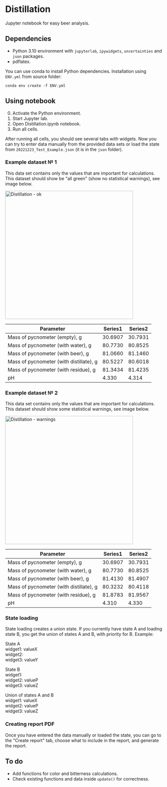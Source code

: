 # Distillation
Jupyter notebook for easy beer analysis.

## Dependencies
* Python 3.10 environment with `jupyterlab`, `ipywidgets`, `uncertainties` and `json` packages.
* pdflatex.


You can use conda to install Python dependencies. Installation using `ENV.yml` from source folder:

```shell
conda env create -f ENV.yml
```
## Using notebook
0) Activate the Python environment.
1) Start Jupyter lab.
2) Open Distillation.ipynb notebook.
3) Run all cells.

After running all cells, you should see several tabs with widgets. Now you can try to enter data manually from the provided data sets or load the state from `20221223_Test_Example.json` (it is in the `json` folder).

### Example dataset № 1
This data set contains only the values that are important for calculations. This dataset should show be "all green" (show no statistical warnings), see image below.

<img width="410" alt="Distillation - ok" src="https://user-images.githubusercontent.com/69721131/209453721-586c9520-c5f1-4c47-a9e3-25c968cc0558.png">

| Parameter                               | Series1 | Series2 |
|-----------------------------------------|---------|---------|
| Mass of pycnometer (empty), g           | 30.6907 | 30.7931 |
| Mass of pycnometer (with water), g      | 80.7730 | 80.8525 |
| Mass of pycnometer (with beer), g       | 81.0660 | 81.1460 |
| Mass of pycnometer (with distillate), g | 80.5227 | 80.6018 |
| Mass of pycnometer (with residue), g    | 81.3434 | 81.4235 |
| pH                                      | 4.330   | 4.314   |


### Example dataset № 2
This data set contains only the values that are important for calculations. This dataset should show some statistical warnings, see image below.   

<img width="410" alt="Distillation - warnings" src="https://user-images.githubusercontent.com/69721131/209453657-dcf3b58f-a5b8-4c53-925d-861fa8152020.png">

| Parameter                               | Series1 | Series2 |
|-----------------------------------------|---------|---------|
| Mass of pycnometer (empty), g           | 30.6907 | 30.7931 |
| Mass of pycnometer (with water), g      | 80.7730 | 80.8525 |
| Mass of pycnometer (with beer), g       | 81.4130 | 81.4907 |
| Mass of pycnometer (with distillate), g | 80.3232 | 80.4118 |
| Mass of pycnometer (with residue), g    | 81.8783 | 81.9567 |
| pH                                      | 4.310   | 4.330   |

### State loading
State loading creates a union state. If you currently have state A and loading state B, you get the union of states A and B, with priority for B. Example:   
   
State A   
widget1: valueX   
widget2:   
widget3: valueY   

State B   
widget1:   
widget2: valueP   
widget3: valueZ   

Union of states A and B   
widget1: valueX   
widget2: valueP   
widget3: valueZ   

### Creating report PDF
Once you have entered the data manually or loaded the state, you can go to the "Create report" tab, choose what to include in the report, and generate the report.   

## To do
* Add functions for color and bitterness calculations.   
* Check existing functions and data inside `update()` for correctness.   
